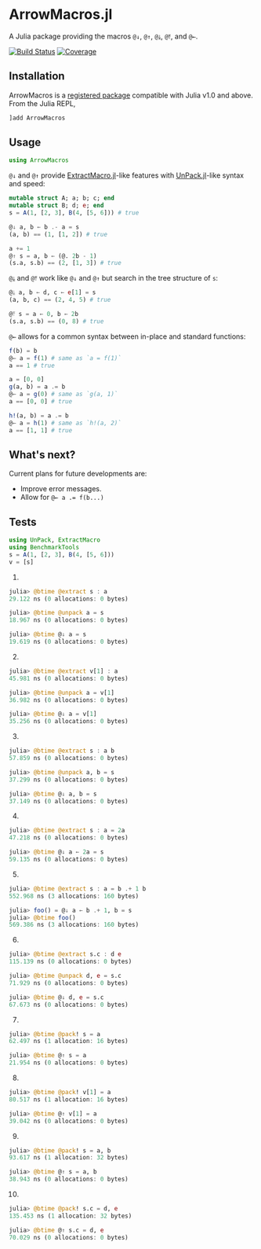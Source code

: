 # ArrowMacros.jl

A Julia package providing the macros `@↓`, `@↑`, `@⤓`, `@⤒`, and `@←`.

[![Build Status](https://img.shields.io/github/workflow/status/giancarloantonucci/ArrowMacros.jl/CI)](https://github.com/giancarloantonucci/ArrowMacros.jl/actions) [![Coverage](https://img.shields.io/codecov/c/github/giancarloantonucci/ArrowMacros.jl?label=coverage)](https://codecov.io/gh/giancarloantonucci/ArrowMacros.jl)

## Installation

ArrowMacros is a [registered package](https://juliahub.com/ui/Search?q=ArrowMacros&type=packages) compatible with Julia v1.0 and above. From the Julia REPL,
```julia
]add ArrowMacros
```

## Usage

```julia
using ArrowMacros
```

`@↓` and `@↑` provide [ExtractMacro.jl](https://github.com/carlobaldassi/ExtractMacro.jl)-like features with [UnPack.jl](https://github.com/mauro3/UnPack.jl)-like syntax and speed:

```julia
mutable struct A; a; b; c; end
mutable struct B; d; e; end
s = A(1, [2, 3], B(4, [5, 6])) # true
```

```julia
@↓ a, b ← b .- a = s
(a, b) == (1, [1, 2]) # true
```

```julia
a += 1
@↑ s = a, b ← (@. 2b - 1)
(s.a, s.b) == (2, [1, 3]) # true
```

`@⤓` and `@⤒` work like `@↓` and `@↑` but search in the tree structure of `s`:

```julia
@⤓ a, b ← d, c ← e[1] = s
(a, b, c) == (2, 4, 5) # true
```

```julia
@⤒ s = a ← 0, b ← 2b
(s.a, s.b) == (0, 8) # true
```

`@←` allows for a common syntax between in-place and standard functions:

```julia
f(b) = b
@← a = f(1) # same as `a = f(1)`
a == 1 # true
```

```julia
a = [0, 0]
g(a, b) = a .= b
@← a = g(0) # same as `g(a, 1)`
a == [0, 0] # true
```

```julia
h!(a, b) = a .= b
@← a = h(1) # same as `h!(a, 2)`
a == [1, 1] # true
```

## What's next?

Current plans for future developments are:
- Improve error messages.
- Allow for `@← a .= f(b...)`

## Tests

```julia
using UnPack, ExtractMacro
using BenchmarkTools
s = A(1, [2, 3], B(4, [5, 6]))
v = [s]
```

1.

```julia
julia> @btime @extract s : a
29.122 ns (0 allocations: 0 bytes)

julia> @btime @unpack a = s
18.967 ns (0 allocations: 0 bytes)

julia> @btime @↓ a = s
19.619 ns (0 allocations: 0 bytes)
```

2.

```julia
julia> @btime @extract v[1] : a
45.981 ns (0 allocations: 0 bytes)

julia> @btime @unpack a = v[1]
36.982 ns (0 allocations: 0 bytes)

julia> @btime @↓ a = v[1]
35.256 ns (0 allocations: 0 bytes)
```

3.

```julia
julia> @btime @extract s : a b
57.859 ns (0 allocations: 0 bytes)

julia> @btime @unpack a, b = s
37.299 ns (0 allocations: 0 bytes)

julia> @btime @↓ a, b = s
37.149 ns (0 allocations: 0 bytes)
```

4.

```julia
julia> @btime @extract s : a = 2a
47.218 ns (0 allocations: 0 bytes)

julia> @btime @↓ a ← 2a = s
59.135 ns (0 allocations: 0 bytes)
```

5.

```julia
julia> @btime @extract s : a = b .+ 1 b
552.968 ns (3 allocations: 160 bytes)

julia> foo() = @↓ a ← b .+ 1, b = s
julia> @btime foo()
569.386 ns (3 allocations: 160 bytes)
```

6.

```julia
julia> @btime @extract s.c : d e
115.139 ns (0 allocations: 0 bytes)

julia> @btime @unpack d, e = s.c
71.929 ns (0 allocations: 0 bytes)

julia> @btime @↓ d, e = s.c
67.673 ns (0 allocations: 0 bytes)
```

7.

```julia
julia> @btime @pack! s = a
62.497 ns (1 allocation: 16 bytes)

julia> @btime @↑ s = a
21.954 ns (0 allocations: 0 bytes)
```

8.

```julia
julia> @btime @pack! v[1] = a
80.517 ns (1 allocation: 16 bytes)

julia> @btime @↑ v[1] = a
39.042 ns (0 allocations: 0 bytes)
```

9.

```julia
julia> @btime @pack! s = a, b
93.617 ns (1 allocation: 32 bytes)

julia> @btime @↑ s = a, b
38.943 ns (0 allocations: 0 bytes)
```

10.

```julia
julia> @btime @pack! s.c = d, e
135.453 ns (1 allocation: 32 bytes)

julia> @btime @↑ s.c = d, e
70.029 ns (0 allocations: 0 bytes)
```
